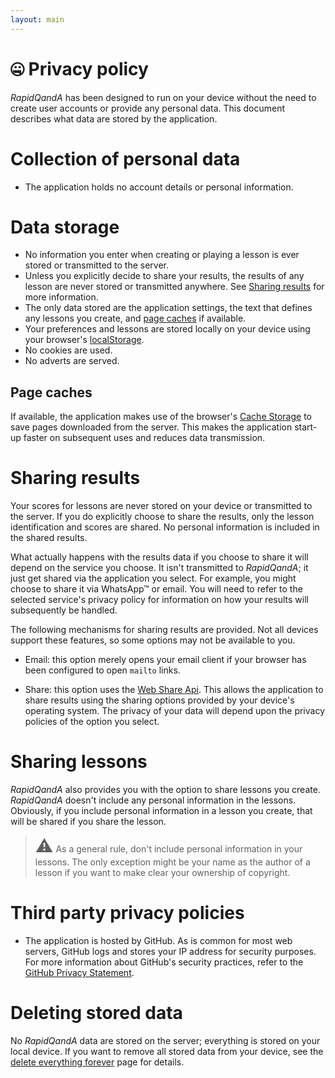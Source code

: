 ```yaml
---
layout: main
---
```


# 🤐 Privacy policy

_RapidQandA_ has been designed to run on your device without the need to
create user accounts or provide any personal data. This document describes what
data are stored by the application.

# Collection of personal data

- The application holds no account details or personal information.

# Data storage

- No information you enter when creating or playing a lesson is ever stored or
  transmitted to the server.
- Unless you explicitly decide to share your results, the results of any lesson
  are never stored or transmitted anywhere. See
  [Sharing results](#sharing-results) for more information.
- The only data stored are the application settings, the text that defines any
  lessons you create, and [page caches](#page-caches) if available.
- Your preferences and lessons are stored locally on your device using your
  browser's
  [localStorage](https://developer.mozilla.org/en-US/docs/Web/API/Web_Storage_API).
- No cookies are used.
- No adverts are served.

## Page caches

If available, the application makes use of the browser's
[Cache Storage](https://developer.mozilla.org/en-US/docs/Web/API/CacheStorage)
to save pages downloaded from the server. This makes the application start-up
faster on subsequent uses and reduces data transmission.

# Sharing results

Your scores for lessons are never stored on your device or transmitted to
the server. If you do explicitly choose to share the results, only the lesson identification and scores are shared. No
personal information is included in the shared results.

What actually happens with the results data if you choose to share it will depend on the
service you choose. It isn't transmitted to _RapidQandA_; it just get shared via the application you select. For example, you might choose to share it via WhatsApp&#8482; or email. You will need to refer to the selected service's privacy
policy for information on how your results will subsequently be handled.

The following mechanisms for sharing results are provided. Not all devices
support these features, so some options may not be available to you.

- Email: this option merely opens your email client if your browser has been
  configured to open `mailto` links.

- Share: this option uses the
  [Web Share Api](https://developer.mozilla.org/en-US/docs/Web/API/Web_Share_API).
  This allows the application to share results using the sharing options provided
  by your device's operating system. The privacy of your data will depend upon
  the privacy policies of the option you select.

# Sharing lessons

_RapidQandA_ also provides you with the option to share lessons you create. _RapidQandA_ doesn't include any personal information in the lessons. Obviously, if you include personal information in a lesson you create, that will be shared if you share the lesson.

> <span style="font-style: normal; font-size:2em;">⚠️</span> As a general rule, don't include personal information in your lessons. The only exception might be your name as the author of a lesson if you want to make clear your ownership of copyright.

# Third party privacy policies

- The application is hosted by GitHub. As is common for most web servers, GitHub
  logs and stores your IP address for security purposes. For more information
  about GitHub's security practices, refer to the
  [GitHub Privacy Statement](https://docs.github.com/en/site-policy/privacy-policies/github-privacy-statement).

# Deleting stored data

No _RapidQandA_ data are stored on the server; everything is stored on your local device. If
you want to remove all stored data from your device, see the [delete everything forever](./deletion-tool.md) page for details.
